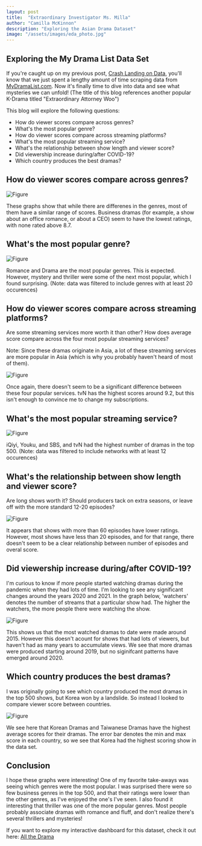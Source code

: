 ```yaml
---
layout: post
title:  "Extraordinary Investigator Ms. Milla"
author: "Camilla McKinnon"
description: "Exploring the Asian Drama Dataset"
image: "/assets/images/eda_photo.jpg"
--- 
```


## Exploring the My Drama List Data Set

If you're caught up on my previous post, <a href="https://camilla47.github.io/2023/12/09/data-collect.html" target="_blank">Crash Landing on Data</a>, you'll know that we just spent a lengthy amount of time scraping data from <a href="https://mydramalist.com/" target="_blank">MyDramaList.com</a>. Now it's finally time to dive into data and see what mysteries we can unfold!
(The title of this blog references another popular K-Drama titled "Extraordinary Attorney Woo")

This blog will explore the following questions:
* How do viewer scores compare across genres?
* What's the most popular genre?
* How do viewer scores compare across streaming platforms?
* What's the most popular streaming service?
* What's the relationship between show length and viewer score?
* Did viewership increase during/after COVID-19?
* Which country produces the best dramas?

## How do viewer scores compare across genres?

![Figure]({{site.url}}/{{site.baseurl}}/assets/images/genre_vs_score.png)

These graphs show that while there are differenes in the genres, most of them have a similar range of scores. Business dramas (for example, a show about an office romance, or about a CEO) seem to have the lowest ratings, with none rated above 8.7.

## What's the most popular genre?

![Figure]({{site.url}}/{{site.baseurl}}/assets/images/pop_genre.png)

Romance and Drama are the most popular genres. This is expected. However, mystery and thriller were some of the next most popular, which I found surprising. (Note: data was filtered to include genres with at least 20 occurences)

## How do viewer scores compare across streaming platforms?

Are some streaming services more worth it than other? How does average score compare across the four most popular streaming services?

Note: Since these dramas originate in Asia, a lot of these streaming services are more popular in Asia (which is why you probably haven't heard of most of them).

![Figure]({{site.url}}/{{site.baseurl}}/assets/images/network_vs_score.png)

Once again, there doesn't seem to be a significant difference between these four popular services. tvN has the highest scores around 9.2, but this isn't enough to convince me to change my subscriptions.

## What's the most popular streaming service?

![Figure]({{site.url}}/{{site.baseurl}}/assets/images/pop_network.png)

iQiyi, Youku, and SBS, and tvN had the highest number of dramas in the top 500. (Note: data was filtered to include networks with at least 12 occurences)

## What's the relationship between show length and viewer score?

Are long shows worth it? Should producers tack on extra seasons, or leave off with the more standard 12-20 episodes?

![Figure]({{site.url}}/{{site.baseurl}}/assets/images/episodes_vs_score.png)

It appears that shows with more than 60 episodes have lower ratings. However, most shows have less than 20 episodes, and for that range, there doesn't seem to be a clear relationship between number of episodes and overal score.

## Did viewership increase during/after COVID-19?

I'm curious to know if more people started watching dramas during the pandemic when they had lots of time. I'm looking to see any significant changes around the years 2020 and 2021. In the graph below, 'watchers' denotes the number of streams that a particular show had. The higher the watchers, the more people there were watching the show.

![Figure]({{site.url}}/{{site.baseurl}}/assets/images/watchers_years.png)

This shows us that the most watched dramas to date were made around 2015. However this doesn't acount for shows that had lots of viewers, but haven't had as many years to accumulate views. We see that more dramas were produced starting around 2019, but no siginifcant patterns have emerged around 2020. 

## Which country produces the best dramas?

I was originally going to see which country produced the most dramas in the top 500 shows, but Korea won by a landslide. So instead I looked to compare viewer score between countries.

![Figure]({{site.url}}/{{site.baseurl}}/assets/images/country_vs_score.png)

We see here that Korean Dramas and Taiwanese Dramas have the highest average scores for their dramas. The error bar denotes the min and max score in each country, so we see that Korea had the highest scoring show in the data set.

## Conclusion

I hope these graphs were interesting! One of my favorite take-aways was seeing which genres were the most popular. I was surprised there were so few business genres in the top 500, and that their ratings were lower than the other genres, as I've enjoyed the one's I've seen. I also found it interesting that thriller was one of the more popular genres. Most people probably associate dramas with romance and fluff, and don't realize there's several thrillers and mysteries! 

If you want to explore my interactive dashboard for this dataset, check it out here: <a href="https://explore-mdl.streamlit.app/" target="_blank">All the Drama</a>
